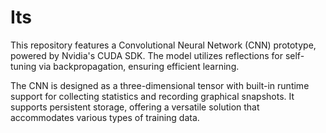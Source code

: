 # Its

This repository features a Convolutional Neural Network (CNN) prototype, powered by Nvidia's CUDA SDK. The model utilizes reflections for self-tuning via backpropagation, ensuring efficient learning.

The CNN is designed as a three-dimensional tensor with built-in runtime support for collecting statistics and recording graphical snapshots. It supports persistent storage, offering a versatile solution that accommodates various types of training data.